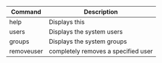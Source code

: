 Command            | Description
------------       | ------------
help    	   | Displays this
users		   | Displays the system users
groups	   	   | Displays the system groups
removeuser	   | completely removes a specified user
